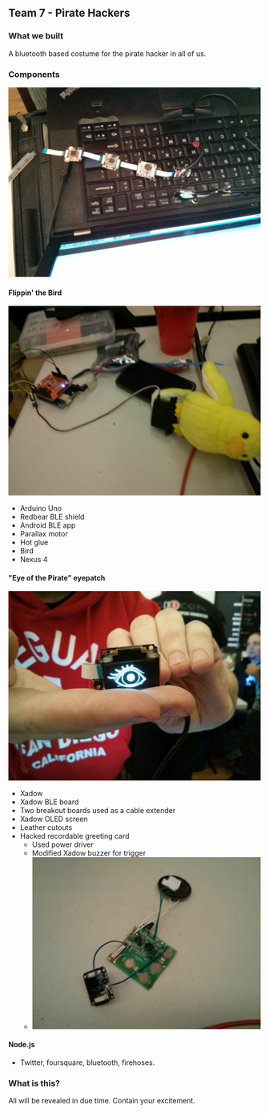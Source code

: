 ## Team 7 - Pirate Hackers

### What we built

A bluetooth based costume for the pirate hacker in all of us.

### Components

![strand](img/strand.jpg)

#### Flippin' the Bird

![strand](img/bird.jpg)

- Arduino Uno
- Redbear BLE shield
- Android BLE app
- Parallax motor
- Hot glue
- Bird
- Nexus 4

#### "Eye of the Pirate" eyepatch

![strand](img/eye.jpg)

- Xadow
- Xadow BLE board
- Two breakout boards used as a cable extender
- Xadow OLED screen
- Leather cutouts
- Hacked recordable greeting card
  - Used power driver
  - Modified Xadow buzzer for trigger
  - ![strand](img/greeting_card.jpg)


#### Node.js

- Twitter, foursquare, bluetooth, firehoses.

### What is this?

All will be revealed in due time. Contain your excitement.